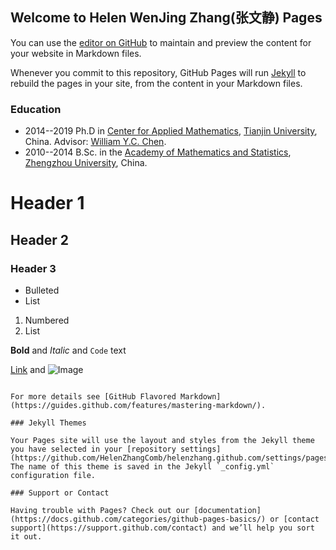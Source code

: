 ## Welcome to Helen WenJing Zhang(张文静) Pages

You can use the [editor on GitHub](https://github.com/HelenZhangComb/helenzhang.github.com/edit/gh-pages/index.md) to maintain and preview the content for your website in Markdown files.

Whenever you commit to this repository, GitHub Pages will run [Jekyll](https://jekyllrb.com/) to rebuild the pages in your site, from the content in your Markdown files.

### Education

- 2014--2019 Ph.D in [Center for Applied Mathematics](http://cam.tju.edu.cn/), [Tianjin University](http://www.tju.edu.cn/), China.
       Advisor: [William Y.C. Chen](http://www.billchen.org/).
- 2010--2014 B.Sc. in the [Academy of Mathematics and Statistics](http://www5.zzu.edu.cn/math/), [Zhengzhou University](http://www.zzu.edu.cn/), China.

# Header 1
## Header 2
### Header 3

- Bulleted
- List

1. Numbered
2. List

**Bold** and _Italic_ and `Code` text

[Link](url) and ![Image](src)
```

For more details see [GitHub Flavored Markdown](https://guides.github.com/features/mastering-markdown/).

### Jekyll Themes

Your Pages site will use the layout and styles from the Jekyll theme you have selected in your [repository settings](https://github.com/HelenZhangComb/helenzhang.github.com/settings/pages). The name of this theme is saved in the Jekyll `_config.yml` configuration file.

### Support or Contact

Having trouble with Pages? Check out our [documentation](https://docs.github.com/categories/github-pages-basics/) or [contact support](https://support.github.com/contact) and we’ll help you sort it out.

